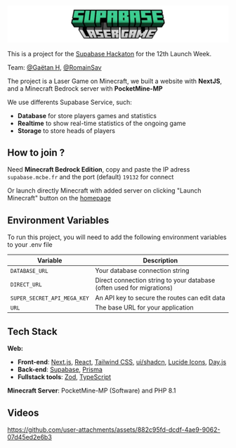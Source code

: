 
![image](https://github.com/Steellgold/minecraft-lw12/blob/stable/title.png?raw=true)

This is a project for the [Supabase Hackaton](https://supabase.com/blog/supabase-lw12-hackathon) for the 12th Launch Week.

Team: [@Gaëtan H](https://github.com/Steellgold), [@RomainSav](https://github.com/RomainSav)

The project is a Laser Game on Minecraft, we built a website with **NextJS**, and a Minecraft Bedrock server with **PocketMine-MP**

We use differents Supabase Service, such:
- **Database** for store players games and statistics
- **Realtime** to show real-time statistics of the ongoing game
- **Storage** to store heads of players



## How to join ?
Need **Minecraft Bedrock Edition**, copy and paste the IP adress `supabase.mcbe.fr` and the port (default) `19132` for connect

Or launch directly Minecraft with added server on clicking "Launch Minecraft" button on the [homepage](https://minecraft-lw12.vercel.app/)
## Environment Variables

To run this project, you will need to add the following environment variables to your .env file

| Variable                   | Description                       |
|----------------------------|-----------------------------------|
| `DATABASE_URL`              | Your database connection string |
| `DIRECT_URL`                | Direct connection string to your database (often used for migrations) |
| `SUPER_SECRET_API_MEGA_KEY` | An API key to secure the routes can edit data |
| `URL`                       | The base URL for your application |

## Tech Stack

**Web:**
  - **Front-end**: [Next.js](https://nextui.org/), [React](https://react.dev/), [Tailwind CSS](https://tailwindcss.com/), [ui/shadcn](https://ui.shadcn.com), [Lucide Icons](https://lucide.dev), [Day.js](https://day.js.org/)
  - **Back-end**: [Supabase](https://supabase.com), [Prisma](https://www.prisma.io/)
  - **Fullstack tools**: [Zod](https://zod.dev/), [TypeScript](https://www.typescriptlang.org/)

**Minecraft Server**: PocketMine-MP (Software) and PHP 8.1

## Videos

https://github.com/user-attachments/assets/882c95fd-dcdf-4ae9-9062-07d45ed2e6b3

